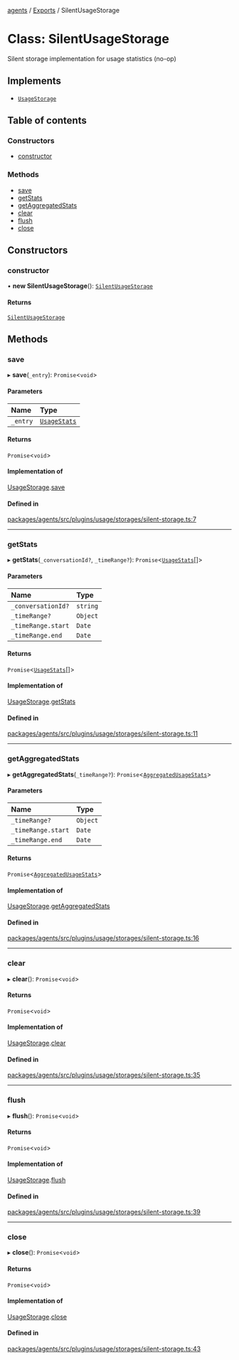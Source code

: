 <!-- 
 ⚠️  AUTO-GENERATED FILE - DO NOT EDIT MANUALLY
 This file is automatically generated by scripts/docs-generator.js
 To make changes, edit the source TypeScript files or update the generator script
-->

[agents](../../) / [Exports](../modules) / SilentUsageStorage

# Class: SilentUsageStorage

Silent storage implementation for usage statistics (no-op)

## Implements

- [`UsageStorage`](../interfaces/UsageStorage)

## Table of contents

### Constructors

- [constructor](SilentUsageStorage#constructor)

### Methods

- [save](SilentUsageStorage#save)
- [getStats](SilentUsageStorage#getstats)
- [getAggregatedStats](SilentUsageStorage#getaggregatedstats)
- [clear](SilentUsageStorage#clear)
- [flush](SilentUsageStorage#flush)
- [close](SilentUsageStorage#close)

## Constructors

### constructor

• **new SilentUsageStorage**(): [`SilentUsageStorage`](SilentUsageStorage)

#### Returns

[`SilentUsageStorage`](SilentUsageStorage)

## Methods

### save

▸ **save**(`_entry`): `Promise`\<`void`\>

#### Parameters

| Name | Type |
| :------ | :------ |
| `_entry` | [`UsageStats`](../interfaces/UsageStats) |

#### Returns

`Promise`\<`void`\>

#### Implementation of

[UsageStorage](../interfaces/UsageStorage).[save](../interfaces/UsageStorage#save)

#### Defined in

[packages/agents/src/plugins/usage/storages/silent-storage.ts:7](https://github.com/woojubb/robota/blob/87419dbb26faf50d7f1d60ae717fbe215743d1f6/packages/agents/src/plugins/usage/storages/silent-storage.ts#L7)

___

### getStats

▸ **getStats**(`_conversationId?`, `_timeRange?`): `Promise`\<[`UsageStats`](../interfaces/UsageStats)[]\>

#### Parameters

| Name | Type |
| :------ | :------ |
| `_conversationId?` | `string` |
| `_timeRange?` | `Object` |
| `_timeRange.start` | `Date` |
| `_timeRange.end` | `Date` |

#### Returns

`Promise`\<[`UsageStats`](../interfaces/UsageStats)[]\>

#### Implementation of

[UsageStorage](../interfaces/UsageStorage).[getStats](../interfaces/UsageStorage#getstats)

#### Defined in

[packages/agents/src/plugins/usage/storages/silent-storage.ts:11](https://github.com/woojubb/robota/blob/87419dbb26faf50d7f1d60ae717fbe215743d1f6/packages/agents/src/plugins/usage/storages/silent-storage.ts#L11)

___

### getAggregatedStats

▸ **getAggregatedStats**(`_timeRange?`): `Promise`\<[`AggregatedUsageStats`](../interfaces/AggregatedUsageStats)\>

#### Parameters

| Name | Type |
| :------ | :------ |
| `_timeRange?` | `Object` |
| `_timeRange.start` | `Date` |
| `_timeRange.end` | `Date` |

#### Returns

`Promise`\<[`AggregatedUsageStats`](../interfaces/AggregatedUsageStats)\>

#### Implementation of

[UsageStorage](../interfaces/UsageStorage).[getAggregatedStats](../interfaces/UsageStorage#getaggregatedstats)

#### Defined in

[packages/agents/src/plugins/usage/storages/silent-storage.ts:16](https://github.com/woojubb/robota/blob/87419dbb26faf50d7f1d60ae717fbe215743d1f6/packages/agents/src/plugins/usage/storages/silent-storage.ts#L16)

___

### clear

▸ **clear**(): `Promise`\<`void`\>

#### Returns

`Promise`\<`void`\>

#### Implementation of

[UsageStorage](../interfaces/UsageStorage).[clear](../interfaces/UsageStorage#clear)

#### Defined in

[packages/agents/src/plugins/usage/storages/silent-storage.ts:35](https://github.com/woojubb/robota/blob/87419dbb26faf50d7f1d60ae717fbe215743d1f6/packages/agents/src/plugins/usage/storages/silent-storage.ts#L35)

___

### flush

▸ **flush**(): `Promise`\<`void`\>

#### Returns

`Promise`\<`void`\>

#### Implementation of

[UsageStorage](../interfaces/UsageStorage).[flush](../interfaces/UsageStorage#flush)

#### Defined in

[packages/agents/src/plugins/usage/storages/silent-storage.ts:39](https://github.com/woojubb/robota/blob/87419dbb26faf50d7f1d60ae717fbe215743d1f6/packages/agents/src/plugins/usage/storages/silent-storage.ts#L39)

___

### close

▸ **close**(): `Promise`\<`void`\>

#### Returns

`Promise`\<`void`\>

#### Implementation of

[UsageStorage](../interfaces/UsageStorage).[close](../interfaces/UsageStorage#close)

#### Defined in

[packages/agents/src/plugins/usage/storages/silent-storage.ts:43](https://github.com/woojubb/robota/blob/87419dbb26faf50d7f1d60ae717fbe215743d1f6/packages/agents/src/plugins/usage/storages/silent-storage.ts#L43)
